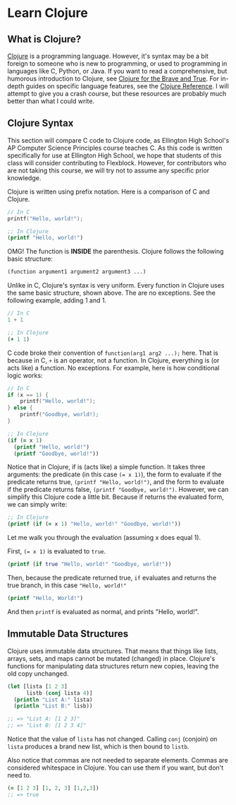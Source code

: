 # Learn Clojure

## What is Clojure?

[Clojure](https://clojure.org/) is a programming language. However,
it's syntax may be a bit foreign to someone who is new to programming,
or used to programming in languages like C, Python, or Java. If you
want to read a comprehensive, but humorous introduction to Clojure,
see [Clojure for the Brave and
True](https://www.braveclojure.com/introduction/). For in-depth guides
on specific language features, see the [Clojure
Reference](https://clojure.org/reference/documentation). I will
attempt to give you a crash course, but these resources are probably
much better than what I could write.

## Clojure Syntax

This section will compare C code to Clojure code, as Ellington High
School's AP Computer Science Principles course teaches C. As this code
is written specifically for use at Ellington High School, we hope that
students of this class will consider contributing to
Flexblock. However, for contributors who are not taking this course,
we will try not to assume any specific prior knowledge.

Clojure is written using prefix notation. Here is a comparison of C
and Clojure.

``` C
// In C
printf("Hello, world!");
```

``` clojure
;; In Clojure
(printf "Hello, world!")
```

OMG! The function is **INSIDE** the parenthesis. Clojure follows the
following basic structure:

``` clojure
(function argument1 argument2 argument3 ...)
```

Unlike in C, Clojure's syntax is very uniform. Every function in
Clojure uses the same basic structure, shown above. The are no
exceptions. See the following example, adding 1 and 1.

``` C
// In C
1 + 1
```

``` clojure
;; In Clojure
(+ 1 1)
```

C code broke their convention of `function(arg1 arg2 ...);` here. That
is because in C, `+` is an operator, not a function. In Clojure,
everything is (or acts like) a function. No exceptions. For example,
here is how conditional logic works:

``` C
// In C
if (x == 1) {
	printf("Hello, world!");
} else {
	printf("Goodbye, world!);
}
```

``` clojure
;; In Clojure
(if (= x 1)
  (printf "Hello, world!")
  (printf "Goodbye, world!"))
```

Notice that in Clojure, if is (acts like) a simple function. It takes
three arguments: the predicate (in this case `(= x 1)`), the form to
evaluate if the predicate returns true, `(printf "Hello, world!")`,
and the form to evaluate if the predicate returns false, `(printf
"Goodbye, world!")`. However, we can simplify this Clojure code a
little bit. Because if returns the evaluated form, we can simply
write:

``` clojure
;; In Clojure
(printf (if (= x 1) "Hello, world!" "Goodbye, world!"))
```

Let me walk you through the evaluation (assuming x does equal 1).



First, `(= x 1)` is evaluated to `true`.

``` clojure
(printf (if true "Hello, world!" "Goodbye, world!"))
```

Then, because the predicate returned true, `if` evaluates and returns
the true branch, in this case `"Hello, world!"`

``` clojure
(printf "Hello, World!")
```

And then `printf` is evaluated as normal, and prints "Hello, world!".

## Immutable Data Structures

Clojure uses immutable data structures. That means that things like
lists, arrays, sets, and maps cannot be mutated (changed) in
place. Clojure's functions for manipulating data structures return new
copies, leaving the old copy unchanged.

``` clojure
(let [lista [1 2 3]
	  listb (conj lista 4)]
  (println "List A:" lista)
  (println "List B:" lisb))

;; => "List A: [1 2 3]"
;; => "List B: [1 2 3 4]"
```

Notice that the value of `lista` has not changed. Calling `conj`
(conjoin) on `lista` produces a brand new list, which is then bound to
`listb`.

Also notice that commas are not needed to separate elements. Commas
are considered whitespace in Clojure. You can use them if you want,
but don't need to.

``` clojure
(= [1 2 3] [1, 2, 3] [1,2,3])
;; => true
```

